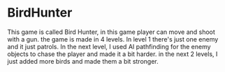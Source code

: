 # BirdHunter

This game is called Bird Hunter, in this game player can move and shoot with a gun. the game is made in 4 levels. In level 1 there's just one enemy and it just patrols. In the next level, I used AI pathfinding for the enemy objects to chase the player and made it a bit harder. in the next 2 levels, I just added more birds and made them a bit stronger.
